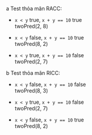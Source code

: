 a Test thỏa mãn RACC:

* ```x < y``` true, ```x + y == 10``` true <br>
  twoPred(2, 8)
  
*  ```x < y``` false, ```x + y == 10``` true <br>
  twoPred(8, 2)
  
*  ```x < y``` true, ```x + y == 10``` false <br>
  twoPred(2, 7)
  
b Test thỏa mãn RICC:

*  ```x < y``` false, ```x + y == 10``` false <br>
  twoPred(8, 3)
  
*  ```x < y``` true, ```x + y == 10``` false <br>
  twoPred(2, 7)
  
*  ```x < y``` false, ```x + y == 10``` true <br>
  twoPred(8, 2)
